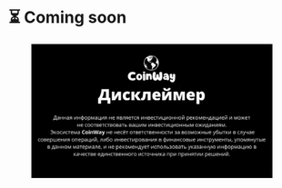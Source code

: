 # ⏳ Coming soon

<div data-full-width="true">

<figure><img src="../.gitbook/assets/изображение.png" alt=""><figcaption></figcaption></figure>

</div>
